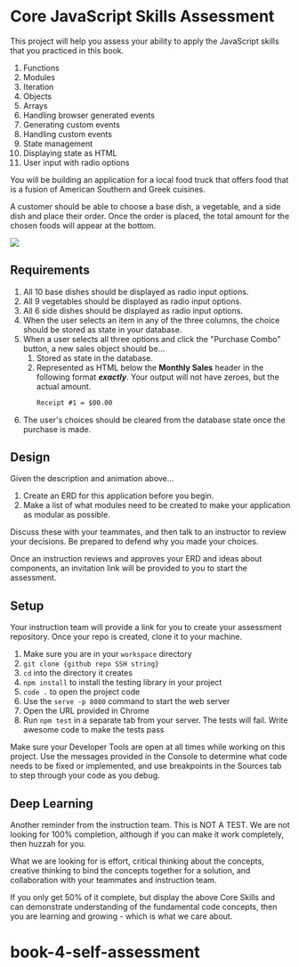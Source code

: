# Core JavaScript Skills Assessment

This project will help you assess your ability to apply the JavaScript skills that you practiced in this book.

1. Functions
1. Modules
1. Iteration
1. Objects
1. Arrays
1. Handling browser generated events
1. Generating custom events
1. Handling custom events
1. State management
1. Displaying state as HTML
1. User input with radio options

You will be building an application for a local food truck that offers food that is a fusion of American Southern and Greek cuisines.

A customer should be able to choose a base dish, a vegetable, and a side dish and place their order. Once the order is placed, the total amount for the chosen foods will appear at the bottom.

![](./images/book-4-assessment.gif)

## Requirements

1. All 10 base dishes should be displayed as radio input options.
1. All 9 vegetables should be displayed as radio input options.
1. All 6 side dishes should be displayed as radio input options.
1. When the user selects an item in any of the three columns, the choice should be stored as state in your database.
1. When a user selects all three options and click the "Purchase Combo" button, a new sales object should be...
    1. Stored as state in the database.
    1. Represented as HTML below the **Monthly Sales** header in the following format **_exactly_**. Your output will not have zeroes, but the actual amount.
        ```html
        Receipt #1 = $00.00
        ```
1. The user's choices should be cleared from the database state once the purchase is made.

## Design

Given the description and animation above...

1. Create an ERD for this application before you begin.
1. Make a list of what modules need to be created to make your application as modular as possible.

Discuss these with your teammates, and then talk to an instructor to review your decisions. Be prepared to defend why you made your choices.

Once an instruction reviews and approves your ERD and ideas about components, an invitation link will be provided to you to start the assessment.

## Setup

Your instruction team will provide a link for you to create your assessment repository. Once your repo is created, clone it to your machine.

1. Make sure you are in your `workspace` directory
1. `git clone {github repo SSH string}`
1. `cd` into the directory it creates
2. `npm install` to install the testing library in your project
3. `code .` to open the project code
4. Use the `serve -p 8080` command to start the web server
5. Open the URL provided in Chrome
6. Run `npm test` in a separate tab from your server. The tests will fail. Write awesome code to make the tests pass

Make sure your Developer Tools are open at all times while working on this project. Use the messages provided in the Console to determine what code needs to be fixed or implemented, and use breakpoints in the Sources tab to step through your code as you debug.

## Deep Learning

Another reminder from the instruction team. This is NOT A TEST. We are not looking for 100% completion, although if you can make it work completely, then huzzah for you.

What we are looking for is effort, critical thinking about the concepts, creative thinking to bind the concepts together for a solution, and collaboration with your teammates and instruction team.

If you only get 50% of it complete, but display the above Core Skills and can demonstrate understanding of the fundamental code concepts, then you are learning and growing - which is what we care about.
# book-4-self-assessment
